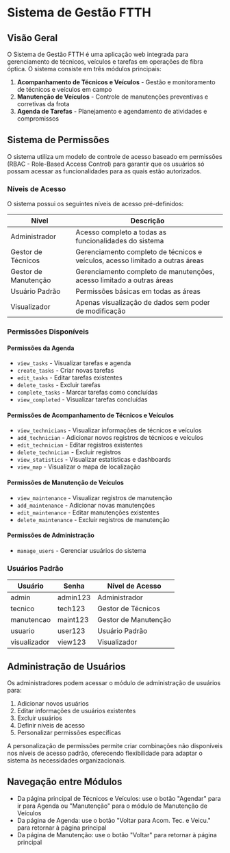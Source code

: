 # Sistema de Gestão FTTH

## Visão Geral

O Sistema de Gestão FTTH é uma aplicação web integrada para gerenciamento de técnicos, veículos e tarefas em operações de fibra óptica. O sistema consiste em três módulos principais:

1. **Acompanhamento de Técnicos e Veículos** - Gestão e monitoramento de técnicos e veículos em campo
2. **Manutenção de Veículos** - Controle de manutenções preventivas e corretivas da frota
3. **Agenda de Tarefas** - Planejamento e agendamento de atividades e compromissos

## Sistema de Permissões

O sistema utiliza um modelo de controle de acesso baseado em permissões (RBAC - Role-Based Access Control) para garantir que os usuários só possam acessar as funcionalidades para as quais estão autorizados.

### Níveis de Acesso

O sistema possui os seguintes níveis de acesso pré-definidos:

| Nível | Descrição |
|-------|-----------|
| Administrador | Acesso completo a todas as funcionalidades do sistema |
| Gestor de Técnicos | Gerenciamento completo de técnicos e veículos, acesso limitado a outras áreas |
| Gestor de Manutenção | Gerenciamento completo de manutenções, acesso limitado a outras áreas |
| Usuário Padrão | Permissões básicas em todas as áreas |
| Visualizador | Apenas visualização de dados sem poder de modificação |

### Permissões Disponíveis

#### Permissões da Agenda
- `view_tasks` - Visualizar tarefas e agenda
- `create_tasks` - Criar novas tarefas
- `edit_tasks` - Editar tarefas existentes
- `delete_tasks` - Excluir tarefas
- `complete_tasks` - Marcar tarefas como concluídas
- `view_completed` - Visualizar tarefas concluídas

#### Permissões de Acompanhamento de Técnicos e Veículos
- `view_technicians` - Visualizar informações de técnicos e veículos
- `add_technician` - Adicionar novos registros de técnicos e veículos
- `edit_technician` - Editar registros existentes
- `delete_technician` - Excluir registros
- `view_statistics` - Visualizar estatísticas e dashboards
- `view_map` - Visualizar o mapa de localização

#### Permissões de Manutenção de Veículos
- `view_maintenance` - Visualizar registros de manutenção
- `add_maintenance` - Adicionar novas manutenções
- `edit_maintenance` - Editar manutenções existentes
- `delete_maintenance` - Excluir registros de manutenção

#### Permissões de Administração
- `manage_users` - Gerenciar usuários do sistema

### Usuários Padrão

| Usuário | Senha | Nível de Acesso |
|---------|-------|-----------------|
| admin | admin123 | Administrador |
| tecnico | tech123 | Gestor de Técnicos |
| manutencao | maint123 | Gestor de Manutenção |
| usuario | user123 | Usuário Padrão |
| visualizador | view123 | Visualizador |

## Administração de Usuários

Os administradores podem acessar o módulo de administração de usuários para:

1. Adicionar novos usuários
2. Editar informações de usuários existentes
3. Excluir usuários
4. Definir níveis de acesso
5. Personalizar permissões específicas

A personalização de permissões permite criar combinações não disponíveis nos níveis de acesso padrão, oferecendo flexibilidade para adaptar o sistema às necessidades organizacionais.

## Navegação entre Módulos

- Da página principal de Técnicos e Veículos: use o botão "Agendar" para ir para Agenda ou "Manutenção" para o módulo de Manutenção de Veículos
- Da página de Agenda: use o botão "Voltar para Acom. Tec. e Veicu." para retornar à página principal
- Da página de Manutenção: use o botão "Voltar" para retornar à página principal 